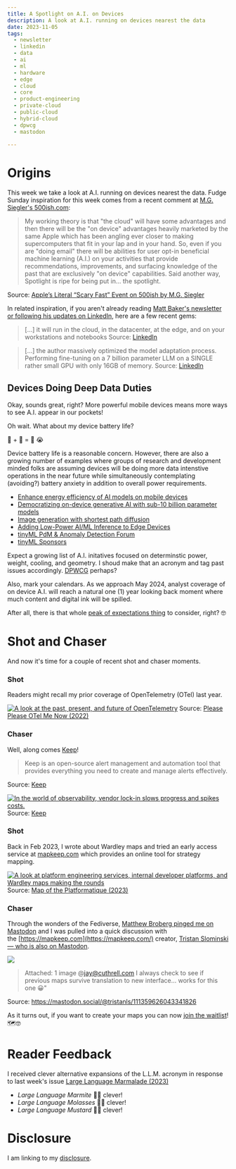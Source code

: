 ```yaml
---
title: A Spotlight on A.I. on Devices
description: A look at A.I. running on devices nearest the data
date: 2023-11-05
tags:
  - newsletter
  - linkedin
  - data
  - ai
  - ml
  - hardware
  - edge
  - cloud
  - core
  - product-engineering
  - private-cloud
  - public-cloud
  - hybrid-cloud
  - dpwcg
  - mastodon
  
---
```


# Origins

This week we take a look at A.I. running on devices nearest the data. Fudge Sunday inspiration for this week comes from a recent comment at [M.G. Siegler's 500ish.com](https://500ish.com/apples-literal-scary-fast-event-fc04d39cfec6):

> My working theory is that "the cloud" will have some advantages and then there will be the "on device" advantages heavily marketed by the same Apple which has been angling ever closer to making supercomputers that fit in your lap and in your hand. So, even if you are "doing email" there will be abilities for user opt-in beneficial machine learning (A.I.) on your activities that provide recommendations, improvements, and surfacing knowledge of the past that are exclusively "on device" capabilities. Said another way, Spotlight is ripe for being put in... the spotlight.

Source: [Apple’s Literal “Scary Fast” Event on 500ish by M.G. Siegler](https://500ish.com/apples-literal-scary-fast-event-fc04d39cfec6)

In related inspiration, if you aren't already reading [Matt Baker's newsletter or following his updates on LinkedIn](https://www.linkedin.com/in/mwbaker/recent-activity/all/), here are a few recent gems:

> [...] it will run in the cloud, in the datacenter, at the edge, and on your workstations and notebooks
Source: [LinkedIn](https://www.linkedin.com/pulse/generative-ai-hulksmash-matt-baker/)

> [...] the author massively optimized the model adaptation process. Performing fine-tuning on a 7 billion parameter LLM on a SINGLE rather small GPU with only 16GB of memory.
Source: [LinkedIn](https://www.linkedin.com/posts/mwbaker_i-really-enjoyed-reading-this-post-on-llama2-activity-7091538962825039872-CFow?utm_source=share&utm_medium=member_desktop)

## Devices Doing Deep Data Duties

Okay, sounds great, right? More powerful mobile devices means more ways to see A.I. appear in our pockets!

Oh wait. What about my device battery life? 

🤖 + 📱 = 🪫 😭

Device battery life is a reasonable concern. However, there are also a growing number of examples where groups of research and development minded folks are assuming devices will be doing more data intenstive operations in the near future while simultaneously contemplating (avoiding?) battery anxiety in addition to overall power requirements.

- [Enhance energy efficiency of AI models on mobile devices](https://cloud.google.com/blog/products/ai-machine-learning/oppo-leads-with-ai-capabilities-on-mobile-devices)
- [Democratizing on-device generative AI with sub-10 billion parameter models](https://www.qualcomm.com/news/onq/2023/09/democratizing-on-device-generative-ai-with-sub-10-billion-parameter-models)
- [Image generation with shortest path diffusion](https://proceedings.mlr.press/v202/das23a/das23a.pdf)
- [Adding Low-Power AI/ML Inference to Edge Devices](https://www.eetimes.com/adding-low-power-ai-ml-interference-to-edge-devices/)
- [tinyML PdM & Anomaly Detection Forum](https://www.tinyml.org/event/predictive-maintenance-and-anamoly-detection-forum)
- [tinyML Sponsors](https://www.tinyml.org/sponsors/)

Expect a growing list of A.I. initatives focused on determinstic power, weight, cooling, and geometry. I shoud make that an acronym and tag past issues accordingly. [DPWCG](https://fudge.org/topics/dpwcg/) perhaps? 

Also, mark your calendars. As we approach May 2024, analyst coverage of on device A.I. will reach a natural one (1) year looking back moment where much content and digital ink will be spilled.

After all, there is that whole [peak of expectations thing](https://fudge.org/archive/the-end-of-the-inflated-expectations/) to consider, right? 🤓

# Shot and Chaser

And now it's time for a couple of recent shot and chaser moments.

### Shot

Readers might recall my prior coverage of OpenTelemetry (OTel) last year.

[![A look at the past, present, and future of OpenTelemetry](https://fudge.org/assets/images/social-preview/please-please-otel-me-now-preview.jpeg)](https://fudge.org/archive/please-please-otel-me-now/)
Source: [Please Please OTel Me Now (2022)](https://fudge.org/archive/please-please-otel-me-now/)

### Chaser

Well, along comes [Keep](https://github.com/keephq/keep)!

> Keep is an open-source alert management and automation tool that provides everything you need to create and manage alerts effectively.

Source: [Keep](https://docs.keephq.dev/overview/introduction)

[![In the world of observability, vendor lock-in slows progress and spikes costs.](https://assets-global.website-files.com/65252c0e7d5e0b055eb48b32/653e80a443889296cd8ff6b5_CleanShot%202023-10-29%20at%2016.04.01%402x.png)](https://www.keephq.dev/post/vendor-lock-in-is-in-the-small-details)
Source: [Keep](https://www.keephq.dev/post/vendor-lock-in-is-in-the-small-details)

### Shot

Back in Feb 2023, I wrote about Wardley maps and tried an early access service at [mapkeep.com](https://mapkeep.com/) which provides an online tool for strategy mapping.

[![ A look at platform engineering services, internal developer platforms, and Wardley maps making the rounds](https://fudge.org/assets/images/social-preview/map-of-the-platformatique-preview.jpeg)](https://fudge.org/archive/map-of-the-platformatique/)
Source: [Map of the Platformatique (2023)](https://fudge.org/archive/map-of-the-platformatique/)

### Chaser

Through the wonders of the Fediverse, [Matthew Broberg pinged me on Mastodon](https://floss.social/@mbbroberg/111359394056285968) and I was pulled into a quick discussion with the [https://mapkeep.com](https://mapkeep.com/) creator, [Tristan Slominski — who is also on Mastodon](https://mastodon.social/@tristanls/111359626043341826).

![](https://files.mastodon.social/media_attachments/files/111/359/625/721/520/873/original/94b3513c55ee479e.png)

> Attached: 1 image  @jay@cuthrell.com   I always check to see if previous maps survive translation to new interface... works for this one 😀"

Source: https://mastodon.social/@tristanls/111359626043341826

As it turns out, if you want to create your maps you can now [join the waitlist](https://mapkeep.com/.join-the-waitlist)! 🗺️🤓

# Reader Feedback

I received  clever alternative expansions of the L.L.M. acronym in response to last week's issue [Large Language Marmalade (2023)](https://fudge.org/archive/large-language-marmalade/)

- *Large Language Marmite* 🍯🤣 clever!
- *Large Language Molasses* 🍯🤣 clever!
- *Large Language Mustard* 🍯🤣 clever!

# Disclosure

I am linking to my [disclosure](https://jaycuthrell.com/disclosure/).